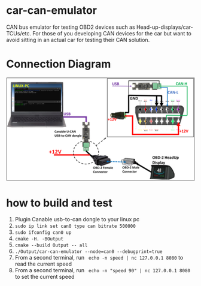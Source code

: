 # car-can-emulator
CAN bus emulator for testing OBD2 devices such as Head-up-displays/car-TCUs/etc. For those of you developing CAN devices for the car but want to avoid sitting in an actual car for testing their CAN solution.

# Connection Diagram
![connection-diagram](/images/connection-diagram.png "connection-diagram")

# how to build and test
1. Plugin Canable usb-to-can dongle to your linux pc
2. ```sudo ip link set can0 type can bitrate 500000```
3. ```sudo ifconfig can0 up```
4. ```cmake -H. -BOutput```
5. ```cmake --build Output -- all```
6. ```./Output/car-can-emulator --node=can0 --debugprint=true```
7. From a second terminal, run ``` echo -n speed | nc 127.0.0.1 8080``` to read the current speed
8. From a second terminal, run ``` echo -n "speed 90" | nc 127.0.0.1 8080``` to set the current speed

